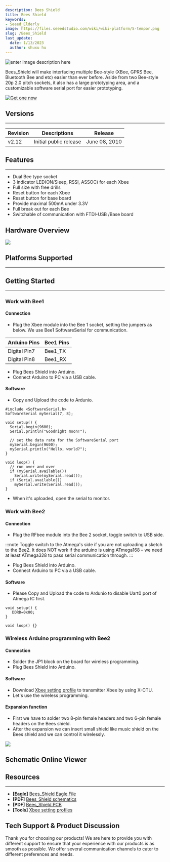 ```yaml
---
description: Bees Shield
title: Bees Shield
keywords:
- Seeed_Elderly
image: https://files.seeedstudio.com/wiki/wiki-platform/S-tempor.png
slug: /Bees_Shield
last_update:
  date: 1/13/2023
  author: shuxu hu
---
```


![enter image description here](https://files.seeedstudio.com/wiki/Bees_Shield/img/bees%20shield.jpg)

Bees_Shield will make interfacing multiple Bee-style (XBee, GPRS Bee, Bluetooth Bee and etc) easier than ever before. Aside from two Bee-style 20p 2.0 pitch sockets, it also has a large prototyping area, and a customizable software serial port for easier prototyping.

[![Get one now](https://files.seeedstudio.com/wiki/Seeed-WiKi/docs/images/get_one_now.png)](https://www.seeedstudio.com/Bees-Shield-p-672.html)

## Versions
---------------

| Revision | Descriptions  | Release        |
|----------|--------------|----------------|
| v2.12| Initial public release| June 08, 2010  |


## Features
-------------------
- Dual Bee type socket
- 3 indicator LED(ON/Sleep, RSSI, ASSOC) for each Xbee
- Full size with free drills
- Reset button for each Xbee
- Reset button for base board
- Provide maximal 500mA under 3.3V
- Full break out for each Bee
- Switchable of communication with FTDI-USB /Base board

## Hardware Overview

![](https://files.seeedstudio.com/wiki/Bees_Shield/img/Bees%20Shield%20Hardware.jpg)

## Platforms Supported
-------------------

## Getting Started
-------------------
### Work with Bee1

#### Connection
- Plug the Xbee module into the Bee 1 socket, setting the jumpers as below. We use Bee1 SoftwareSerial for communication.

| Arduino Pins   | Bee1 Pins     |
| :------------- | :-------------|
| Digital Pin7   | Bee1_TX       |
| Digital Pin8   | Bee1_RX       |

- Plug Bees Shield into Arduino.
- Connect Arduino to PC via a USB cable.

#### Software
- Copy and Upload the code to Ardunio.

```
#include <SoftwareSerial.h>
SoftwareSerial mySerial(7, 8);

void setup() {
  Serial.begin(9600);
  Serial.println("Goodnight moon!");

  // set the data rate for the SoftwareSerial port
  mySerial.begin(9600);
  mySerial.println("Hello, world?");
}

void loop() {
  // run over and over
  if (mySerial.available())
    Serial.write(mySerial.read());
  if (Serial.available())
    mySerial.write(Serial.read());
}

```
- When it's uploaded, open the serial to monitor.

### Work with Bee2

#### Connection
- Plug the RFbee module into the Bee 2 socket, toggle switch to USB side.

:::note
    Toggle switch to the Atmega's side if you are not uploading a sketch to the Bee2. It does NOT work if the arduino is using ATmega168 – we need at least ATmega328 to pass serial communication through.
:::
- Plug Bees Shield into Arduino.
- Connect Arduino to PC via a USB cable.

#### Software
- Please Copy and Upload the code to Ardunio to disable Uart0 port of Atmega IC first.

```
void setup() {
   DDRD=0x00;
}

void loop() {}

```

### Wireless Arduino programming with Bee2

#### Connection
- Solder the JP1 block on the board for wireless programming.
- Plug Bees Shield into Arduino.

#### Software
- Download [Xbee setting profile](https://files.seeedstudio.com/wiki/Bees_Shield/res/Xbee%20setting%20profiles.zip) to transmitter Xbee by using X-CTU.
- Let's use the wireless programming.

#### Expansion function

- First we have to solder two 8-pin female headers and two 6-pin female headers on the Bees shield.
- After the expansion we can insert small shield like music shield on the Bees shield and we can control it wirelessly.

![](https://files.seeedstudio.com/wiki/Bees_Shield/img/Bees-Shield-expan2.jpg)


## Schematic Online Viewer

<div className="altium-ecad-viewer" data-project-src="https://files.seeedstudio.com/wiki/Bees_Shield/res/Bees_Shield_V2.12_Eagle_files.zip" style={{borderRadius: '0px 0px 4px 4px', height: 500, borderStyle: 'solid', borderWidth: 1, borderColor: 'rgb(241, 241, 241)', overflow: 'hidden', maxWidth: 1280, maxHeight: 700, boxSizing: 'border-box'}}>
</div>



## Resources
-------------------
- **[Eagle]** [Bees_Shield Eagle File ](https://files.seeedstudio.com/wiki/Bees_Shield/res/Bees_Shield_V2.12_Eagle_files.zip)
- **[PDF]** [Bees_Shield schematics](https://files.seeedstudio.com/wiki/Bees_Shield/res/Bees_Shield%20Sch.pdf)
- **[PDF]** [Bees_Shield PCB](https://files.seeedstudio.com/wiki/Bees_Shield/res/Bees_Shield%20PCB.pdf)
- **[Tools]** [Xbee setting profiles](https://files.seeedstudio.com/wiki/Bees_Shield/res/Xbee%20setting%20profiles.zip)

## Tech Support & Product Discussion

Thank you for choosing our products! We are here to provide you with different support to ensure that your experience with our products is as smooth as possible. We offer several communication channels to cater to different preferences and needs.

<div class="button_tech_support_container">
<a href="https://forum.seeedstudio.com/" class="button_forum"></a> 
<a href="https://www.seeedstudio.com/contacts" class="button_email"></a>
</div>

<div class="button_tech_support_container">
<a href="https://discord.gg/eWkprNDMU7" class="button_discord"></a> 
<a href="https://github.com/Seeed-Studio/wiki-documents/discussions/69" class="button_discussion"></a>
</div>
